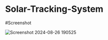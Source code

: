 # Solar-Tracking-System

#Screenshot

![Screenshot 2024-08-26 190525](https://github.com/user-attachments/assets/99d134e6-ad10-46e3-97aa-2bc5923e13ca)
